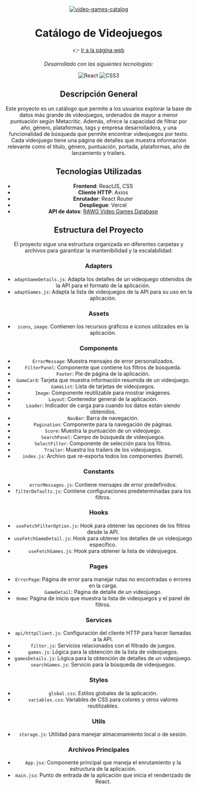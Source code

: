 <div align='center'>
  
   [![video-games-catalog](https://i.postimg.cc/qvSfKTHz/New-Project.png)](https://video-games-catalog.vercel.app/)

  <h1>Catálogo de Videojuegos</h1>

 👉 [Ir a la página web](https://video-games-catalog.vercel.app/)

  <i>Desarrollado con las siguientes tecnologías:</i>

  <div>

 ![React](https://img.shields.io/badge/react-%2320232a.svg?style=for-the-badge&logo=react&logoColor=%2361DAFB)
 ![CSS3](https://img.shields.io/badge/css3-%231572B6.svg?style=for-the-badge&logo=css3&logoColor=white)
</div>

## Descripción General

Este proyecto es un catálogo que permite a los usuarios explorar la base de datos más grande de videojuegos, ordenados de mayor a menor puntuación según Metacritic. Además, ofrece la capacidad de filtrar por año, género, plataformas, tags y empresa desarrolladora, y una funcionalidad de búsqueda que permite encontrar videojuegos por texto. Cada videojuego tiene una página de detalles que muestra información relevante como el título, género, puntuación, portada, plataformas, año de lanzamiento y trailers.

## Tecnologías Utilizadas

- **Frontend**: ReactJS, CSS
- **Cliente HTTP**: Axios
- **Enrutador**: React Router
- **Despliegue**: Vercel
- **API de datos**: [RAWG Video Games Database](https://rawg.io/apidocs)

## Estructura del Proyecto

El proyecto sigue una estructura organizada en diferentes carpetas y archivos para garantizar la mantenibilidad y la escalabilidad:

### Adapters

- `adaptGameDetails.js`: Adapta los detalles de un videojuego obtenidos de la API para el formato de la aplicación.
- `adaptGames.js`: Adapta la lista de videojuegos de la API para su uso en la aplicación.

### Assets

- `icons`, `image`: Contienen los recursos gráficos e íconos utilizados en la aplicación.

### Components

- `ErrorMessage`: Muestra mensajes de error personalizados.
- `FilterPanel`: Componente que contiene los filtros de búsqueda.
- `Footer`: Pie de página de la aplicación.
- `GameCard`: Tarjeta que muestra información resumida de un videojuego.
- `GameList`: Lista de tarjetas de videojuegos.
- `Image`: Componente reutilizable para mostrar imágenes.
- `Layout`: Contenedor general de la aplicación.
- `Loader`: Indicador de carga para cuando los datos están siendo obtenidos.
- `NavBar`: Barra de navegación.
- `Pagination`: Componente para la navegación de páginas.
- `Score`: Muestra la puntuación de un videojuego.
- `SearchPanel`: Campo de búsqueda de videojuegos.
- `SelectFilter`: Componente de selección para los filtros.
- `Trailer`: Muestra los trailers de los videojuegos.
- `index.js`: Archivo que re-exporta todos los componentes (barrel).

### Constants

- `errorMessages.js`: Contiene mensajes de error predefinidos.
- `filterDefaults.js`: Contiene configuraciones predeterminadas para los filtros.

### Hooks

- `useFetchFilterOption.js`: Hook para obtener las opciones de los filtros desde la API.
- `useFetchGameDetail.js`: Hook para obtener los detalles de un videojuego específico.
- `useFetchGames.js`: Hook para obtener la lista de videojuegos.

### Pages

- `ErrorPage`: Página de error para manejar rutas no encontradas o errores en la carga.
- `GameDetail`: Página de detalle de un videojuego.
- `Home`: Página de inicio que muestra la lista de videojuegos y el panel de filtros.

### Services

- `api/httpClient.js`: Configuración del cliente HTTP para hacer llamadas a la API.
- `filter.js`: Servicios relacionados con el filtrado de juegos.
- `games.js`: Lógica para la obtención de la lista de videojuegos.
- `gamesDetails.js`: Lógica para la obtención de detalles de un videojuego.
- `searchGames.js`: Servicio para la búsqueda de videojuegos.

### Styles

- `global.css`: Estilos globales de la aplicación.
- `variables.css`: Variables de CSS para colores y otros valores reutilizables.

### Utils

- `storage.js`: Utilidad para manejar almacenamiento local o de sesión.

### Archivos Principales

- `App.jsx`: Componente principal que maneja el enrutamiento y la estructura de la aplicación.
- `main.jsx`: Punto de entrada de la aplicación que inicia el renderizado de React.
